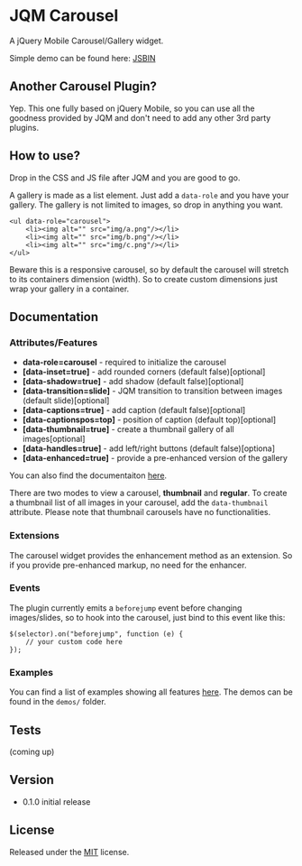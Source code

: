 JQM Carousel
========================================

A jQuery Mobile Carousel/Gallery widget.

Simple demo can be found here: [JSBIN](http://jsbin.com/ofuhaw/1283/)


Another Carousel Plugin?
-------------
Yep. This one fully based on jQuery Mobile, so you can use all the goodness
provided by JQM and don't need to add any other 3rd party plugins.


How to use?
-------------
Drop in the CSS and JS file after JQM and you are good to go.

A gallery is made as a list element. Just add a `data-role` and you have your
gallery. The gallery is not limited to images, so drop in anything you want.

````
<ul data-role="carousel">
	<li><img alt="" src="img/a.png"/></li>
	<li><img alt="" src="img/b.png"/></li>
	<li><img alt="" src="img/c.png"/></li>
</ul>
````

Beware this is a responsive carousel, so by default the carousel will stretch to
its containers dimension (width). So to create custom dimensions just wrap your
gallery in a container.




Documentation
-------------

### Attributes/Features

  * **data-role=carousel** - required to initialize the carousel
  * **[data-inset=true]** - add rounded corners (default false)[optional]
  * **[data-shadow=true]** - add shadow (default false)[optional]
  * **[data-transition=slide]** - JQM transition to transition between images (default slide)[optional]
  * **[data-captions=true]** - add caption (default false)[optional]
  * **[data-captionspos=top]** - position of caption (default top)[optional]
  * **[data-thumbnail=true]** - create a thumbnail gallery of all images[optional]
  * **[data-handles=true]** - add left/right buttons (default false)[optiona]
  * **[data-enhanced=true]** - provide a pre-enhanced version of the gallery

You can also find the documentaiton [here](http://frequent.github.io/documentation.html).

There are two modes to view a carousel, **thumbnail** and **regular**. To create
a thumbnail list of all images in your carousel, add the `data-thumbnail` attribute.
Please note that thumbnail carousels have no functionalities. 

### Extensions

The carousel widget provides the enhancement method as an extension. So if you
provide pre-enhanced markup, no need for the enhancer.

### Events

The plugin currently emits a `beforejump` event before changing images/slides, so
to hook into the carousel, just bind to this event like this:

````
$(selector).on("beforejump", function (e) {
	// your custom code here
});
````


### Examples

You can find a list of examples showing all features [here](http://frequent.github.io/documentation.html).
The demos can be found in the `demos/` folder.


Tests
-------------
(coming up)


Version
-------------
 *	0.1.0 		initial release


License
-------

Released under the [MIT](LICENSE?raw=1) license.
